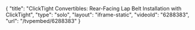 {
    "title": "ClickTight Convertibles: Rear-Facing Lap Belt Installation with ClickTight",
    "type": "solo",
    "layout": "iframe-static",
    "videoId": "6288383",
    "url": "\/tvpembed\/6288383"
}